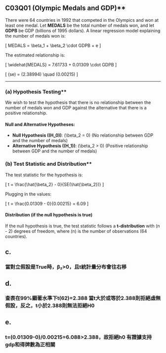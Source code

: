 ## C03Q01 (Olympic Medals and GDP)**  
There were 64 countries in 1992 that competed in the Olympics and won at least one medal. Let **MEDALS** be the total number of medals won, and let **GDPB** be GDP (billions of 1995 dollars). A linear regression model explaining the number of medals won is:  

\[
MEDALS = \beta_1 + \beta_2 \cdot GDPB + e
\]  

The estimated relationship is:  

\[
\widehat{MEDALS} = 7.61733 + 0.01309 \cdot GDPB
\]  

\[
(se) = (2.38994) \quad (0.00215)
\]  

---

### (a) Hypothesis Testing**  
We wish to test the hypothesis that there is no relationship between the number of medals won and GDP against the alternative that there is a positive relationship.  

#### **Null and Alternative Hypotheses:**  

- **Null Hypothesis (\(H_0\))**: \(\beta_2 = 0\) (No relationship between GDP and the number of medals)  
- **Alternative Hypothesis (\(H_1\))**: \(\beta_2 > 0\) (Positive relationship between GDP and the number of medals)  


### (b) Test Statistic and Distribution**  
The test statistic for the hypothesis is:  

\[
t = \frac{\hat{\beta_2} - 0}{SE(\hat{\beta_2})}
\]  

Plugging in the values:  

\[
t = \frac{0.01309 - 0}{0.00215} = 6.09
\]  

#### **Distribution (if the null hypothesis is true)**  
If the null hypothesis is true, the test statistic follows a **t-distribution** with \(n - 2\) degrees of freedom, where \(n\) is the number of observations (64 countries).


## c. 
### 當對立假設是True時，β₂>0，且t統計量分布會往右移


## d. 
### 查表在99%顯著水準下t(62)=2.388  當t大於或等於2.388則拒絕虛無假設，反之，t小於2.388則無法拒絕H0


## e.
### t=(0.01309-0)/0.00215=6.088>2.388，故拒絕h0   有證據支持gdp和得牌數為正相關
